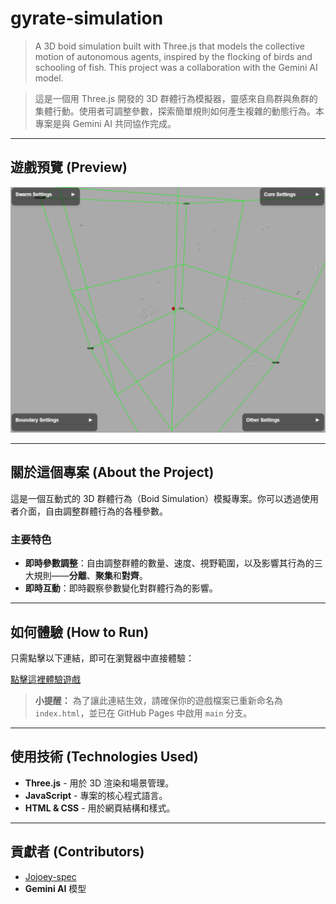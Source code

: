 # gyrate-simulation

> A 3D boid simulation built with Three.js that models the collective motion of autonomous agents, inspired by the flocking of birds and schooling of fish. This project was a collaboration with the Gemini AI model.

> 這是一個用 Three.js 開發的 3D 群體行為模擬器，靈感來自鳥群與魚群的集體行動。使用者可調整參數，探索簡單規則如何產生複雜的動態行為。本專案是與 Gemini AI 共同協作完成。

---

## 遊戲預覽 (Preview)

![遊戲預覽](https://github.com/jojoey-spec/gyrate-simulation/raw/main/boid.gif)

---

## 關於這個專案 (About the Project)

這是一個互動式的 3D 群體行為（Boid Simulation）模擬專案。你可以透過使用者介面，自由調整群體行為的各種參數。

### 主要特色
* **即時參數調整**：自由調整群體的數量、速度、視野範圍，以及影響其行為的三大規則——**分離**、**聚集**和**對齊**。
* **即時互動**：即時觀察參數變化對群體行為的影響。

---

## 如何體驗 (How to Run)

只需點擊以下連結，即可在瀏覽器中直接體驗：

[點擊這裡體驗遊戲](https://jojoey-spec.github.io/gyrate-simulation/)

> **小提醒：** 為了讓此連結生效，請確保你的遊戲檔案已重新命名為 `index.html`，並已在 GitHub Pages 中啟用 `main` 分支。

---

## 使用技術 (Technologies Used)

* **Three.js** - 用於 3D 渲染和場景管理。
* **JavaScript** - 專案的核心程式語言。
* **HTML & CSS** - 用於網頁結構和樣式。

---

## 貢獻者 (Contributors)

* [Jojoey-spec](https://github.com/jojoey-spec)
* **Gemini AI** 模型
